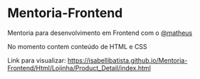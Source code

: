 # Mentoria-Frontend
Mentoria para desenvolvimento em Frontend com o [@matheus](https://github.com/mxczpiscioneri)

No momento contem conteúdo de HTML e CSS

Link para visualizar: 
https://isabellibatista.github.io/Mentoria-Frontend/Html/Lojinha/Product_Detail/index.html
